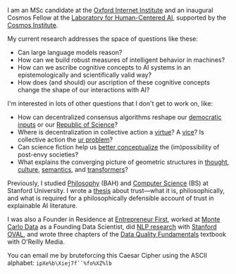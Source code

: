 I am an MSc candidate at the [Oxford Internet Institute](https://www.oii.ox.ac.uk) and
an inaugural Cosmos Fellow at the
[Laboratory for Human-Centered AI](https://hailab.ox.ac.uk/), supported by the
[Cosmos Institute](https://cosmos-institute.org/).

My current research addresses the space of questions like these:
- Can large language models reason?
- How can we build robust measures of intelligent behavior in machines?
- How can we ascribe cognitive concepts to AI systems in an epistemologically and
scientifically valid way?
- How does (and should) our ascription of these cognitive concepts change the shape of
our interactions with AI?

I'm interested in lots of other questions that I don't get to work on, like:
- How can decentralized consensus algorithms reshape our
[democratic inputs](https://papers.ssrn.com/sol3/papers.cfm?abstract_id=2003531) or our
[Republic of Science](https://www.jstor.org/stable/41821550)?
- Where is decentralization in collective action a
[virtue](https://vitalik.eth.limo/general/2022/09/20/daos.html)? A
[vice](https://www.jofreeman.com/joreen/tyranny.htm)? Is collective action the
[ur problem](https://slatestarcodex.com/2014/07/30/meditations-on-moloch/)?
- Can science fiction help us
[better conceptualize](https://www.sciphijournal.org/index.php/2017/11/12/why-the-culture-wins-an-appreciation-of-iain-m-banks/)
the (im)possibility of post-envy societies?
- What explains the converging picture of geometric structures in
[thought](https://direct.mit.edu/books/monograph/2532/Conceptual-SpacesThe-Geometry-of-Thought), 
[culture](https://arxiv.org/abs/1803.09288),
[semantics](https://psycnet.apa.org/record/1997-03612-001), and
[transformers](https://arxiv.org/abs/2410.19750)?

Previously, I studied [Philosophy](https://philosophy.stanford.edu) (BAH) and [Computer
Science](https://www.cs.stanford.edu) (BS) at Stanford University. I wrote a
[thesis](https://arxiv.org/abs/2303.08900) about trust—what it is, philosophically, and
what is required for a philosophically defensible account of trust in explainable AI
literature.

I was also a Founder in Residence at [Entrepreneur First](https://www.joinef.com/),
worked at [Monte Carlo Data](https://www.montecarlodata.com) as a Founding Data
Scientist, did [NLP research](https://aclanthology.org/2022.findings-acl.317/) with
[Stanford OVAL](https://oval.cs.stanford.edu), and wrote three chapters of the [Data
Quality
Fundamentals](https://www.oreilly.com/library/view/data-quality-fundamentals/9781098112035/)
textbook with O'Reilly Media.

You can email me by bruteforcing this Caesar Cipher using the ASCII alphabet:
```ipXe%b\Xiej7f``%fo%XZ%lb```
